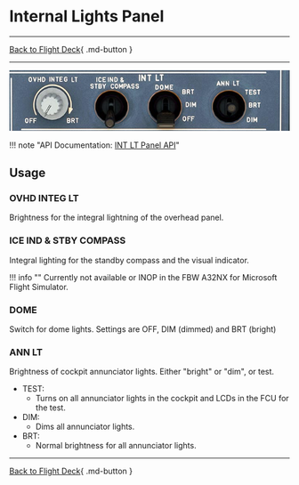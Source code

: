 # Internal Lights Panel

---

[Back to Flight Deck](../index.md){ .md-button }


---

![Internal Lights Panel](../../../assets/a32nx-briefing/overhead-panel/Int-lt-Panel.jpg "Internal Lights Panel")

!!! note "API Documentation: [INT LT Panel API](../../../../fbw-a32nx/a32nx-api/a32nx-flightdeck-api.md#interior-lights-panel)"

## Usage

### OVHD INTEG LT

Brightness for the integral lightning of the overhead panel.

### ICE IND & STBY COMPASS

Integral lighting for the standby compass and the visual indicator.

!!! info ""
    Currently not available or INOP in the FBW A32NX for Microsoft Flight Simulator.

### DOME

Switch for dome lights. Settings are OFF, DIM (dimmed) and BRT (bright)

### ANN LT

Brightness of cockpit annunciator lights. Either "bright" or "dim", or test.

- TEST:
    - Turns on all annunciator lights in the cockpit and LCDs in the FCU for the test.
- DIM:
    - Dims all annunciator lights.
- BRT:
    - Normal brightness for all annunciator lights.

---

[Back to Flight Deck](../index.md){ .md-button }

